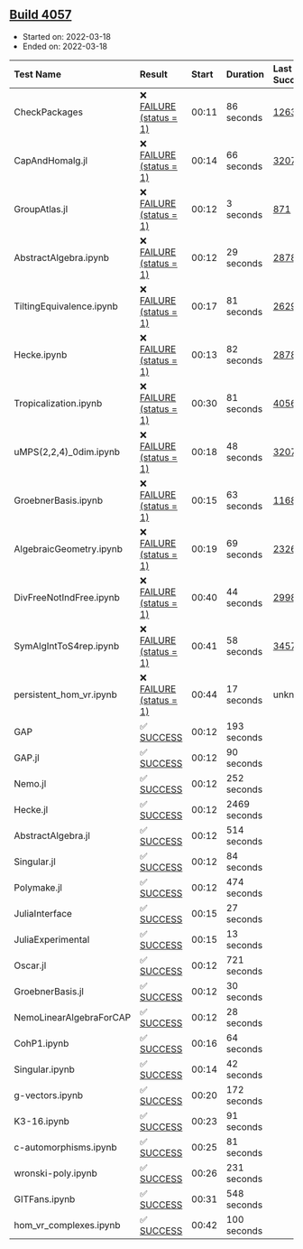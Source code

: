 ## [Build 4057](https://oscarci.mathematik.uni-kl.de/job/oscar-stable/4057/)

* Started on: 2022-03-18
* Ended on: 2022-03-18

| Test Name    | Result | Start | Duration | Last Success | First Failure |
|:-------------|:-------|:------|:---------|:-------------|:--------------|
| CheckPackages | ❌ [FAILURE (status = 1)](https://oscarci.mathematik.uni-kl.de/job/oscar-stable/4057/artifact/logs/build-4057/CheckPackages.log) | 00:11 | 86 seconds | [1263](https://oscarci.mathematik.uni-kl.de/job/oscar-stable/1263/) | [1264](https://oscarci.mathematik.uni-kl.de/job/oscar-stable/1264/) |
| CapAndHomalg.jl | ❌ [FAILURE (status = 1)](https://oscarci.mathematik.uni-kl.de/job/oscar-stable/4057/artifact/logs/build-4057/CapAndHomalg.jl.log) | 00:14 | 66 seconds | [3207](https://oscarci.mathematik.uni-kl.de/job/oscar-stable/3207/) | [3208](https://oscarci.mathematik.uni-kl.de/job/oscar-stable/3208/) |
| GroupAtlas.jl | ❌ [FAILURE (status = 1)](https://oscarci.mathematik.uni-kl.de/job/oscar-stable/4057/artifact/logs/build-4057/GroupAtlas.jl.log) | 00:12 | 3 seconds | [871](https://oscarci.mathematik.uni-kl.de/job/oscar-stable/871/) | [872](https://oscarci.mathematik.uni-kl.de/job/oscar-stable/872/) |
| AbstractAlgebra.ipynb | ❌ [FAILURE (status = 1)](https://oscarci.mathematik.uni-kl.de/job/oscar-stable/4057/artifact/logs/build-4057/AbstractAlgebra.ipynb.log) | 00:12 | 29 seconds | [2878](https://oscarci.mathematik.uni-kl.de/job/oscar-stable/2878/) | [2879](https://oscarci.mathematik.uni-kl.de/job/oscar-stable/2879/) |
| TiltingEquivalence.ipynb | ❌ [FAILURE (status = 1)](https://oscarci.mathematik.uni-kl.de/job/oscar-stable/4057/artifact/logs/build-4057/TiltingEquivalence.ipynb.log) | 00:17 | 81 seconds | [2629](https://oscarci.mathematik.uni-kl.de/job/oscar-stable/2629/) | [2630](https://oscarci.mathematik.uni-kl.de/job/oscar-stable/2630/) |
| Hecke.ipynb | ❌ [FAILURE (status = 1)](https://oscarci.mathematik.uni-kl.de/job/oscar-stable/4057/artifact/logs/build-4057/Hecke.ipynb.log) | 00:13 | 82 seconds | [2878](https://oscarci.mathematik.uni-kl.de/job/oscar-stable/2878/) | [2879](https://oscarci.mathematik.uni-kl.de/job/oscar-stable/2879/) |
| Tropicalization.ipynb | ❌ [FAILURE (status = 1)](https://oscarci.mathematik.uni-kl.de/job/oscar-stable/4057/artifact/logs/build-4057/Tropicalization.ipynb.log) | 00:30 | 81 seconds | [4056](https://oscarci.mathematik.uni-kl.de/job/oscar-stable/4056/) | [4057](https://oscarci.mathematik.uni-kl.de/job/oscar-stable/4057/) |
| uMPS(2,2,4)_0dim.ipynb | ❌ [FAILURE (status = 1)](https://oscarci.mathematik.uni-kl.de/job/oscar-stable/4057/artifact/logs/build-4057/uMPS-2-2-4-_0dim.ipynb.log) | 00:18 | 48 seconds | [3207](https://oscarci.mathematik.uni-kl.de/job/oscar-stable/3207/) | [3208](https://oscarci.mathematik.uni-kl.de/job/oscar-stable/3208/) |
| GroebnerBasis.ipynb | ❌ [FAILURE (status = 1)](https://oscarci.mathematik.uni-kl.de/job/oscar-stable/4057/artifact/logs/build-4057/GroebnerBasis.ipynb.log) | 00:15 | 63 seconds | [1168](https://oscarci.mathematik.uni-kl.de/job/oscar-stable/1168/) | [1169](https://oscarci.mathematik.uni-kl.de/job/oscar-stable/1169/) |
| AlgebraicGeometry.ipynb | ❌ [FAILURE (status = 1)](https://oscarci.mathematik.uni-kl.de/job/oscar-stable/4057/artifact/logs/build-4057/AlgebraicGeometry.ipynb.log) | 00:19 | 69 seconds | [2326](https://oscarci.mathematik.uni-kl.de/job/oscar-stable/2326/) | [2327](https://oscarci.mathematik.uni-kl.de/job/oscar-stable/2327/) |
| DivFreeNotIndFree.ipynb | ❌ [FAILURE (status = 1)](https://oscarci.mathematik.uni-kl.de/job/oscar-stable/4057/artifact/logs/build-4057/DivFreeNotIndFree.ipynb.log) | 00:40 | 44 seconds | [2998](https://oscarci.mathematik.uni-kl.de/job/oscar-stable/2998/) | [2999](https://oscarci.mathematik.uni-kl.de/job/oscar-stable/2999/) |
| SymAlgIntToS4rep.ipynb | ❌ [FAILURE (status = 1)](https://oscarci.mathematik.uni-kl.de/job/oscar-stable/4057/artifact/logs/build-4057/SymAlgIntToS4rep.ipynb.log) | 00:41 | 58 seconds | [3457](https://oscarci.mathematik.uni-kl.de/job/oscar-stable/3457/) | [3458](https://oscarci.mathematik.uni-kl.de/job/oscar-stable/3458/) |
| persistent_hom_vr.ipynb | ❌ [FAILURE (status = 1)](https://oscarci.mathematik.uni-kl.de/job/oscar-stable/4057/artifact/logs/build-4057/persistent_hom_vr.ipynb.log) | 00:44 | 17 seconds | unknown | unknown |
| GAP | ✅ [SUCCESS](https://oscarci.mathematik.uni-kl.de/job/oscar-stable/4057/artifact/logs/build-4057/GAP.log) | 00:12 | 193 seconds |  |  |
| GAP.jl | ✅ [SUCCESS](https://oscarci.mathematik.uni-kl.de/job/oscar-stable/4057/artifact/logs/build-4057/GAP.jl.log) | 00:12 | 90 seconds |  |  |
| Nemo.jl | ✅ [SUCCESS](https://oscarci.mathematik.uni-kl.de/job/oscar-stable/4057/artifact/logs/build-4057/Nemo.jl.log) | 00:12 | 252 seconds |  |  |
| Hecke.jl | ✅ [SUCCESS](https://oscarci.mathematik.uni-kl.de/job/oscar-stable/4057/artifact/logs/build-4057/Hecke.jl.log) | 00:12 | 2469 seconds |  |  |
| AbstractAlgebra.jl | ✅ [SUCCESS](https://oscarci.mathematik.uni-kl.de/job/oscar-stable/4057/artifact/logs/build-4057/AbstractAlgebra.jl.log) | 00:12 | 514 seconds |  |  |
| Singular.jl | ✅ [SUCCESS](https://oscarci.mathematik.uni-kl.de/job/oscar-stable/4057/artifact/logs/build-4057/Singular.jl.log) | 00:12 | 84 seconds |  |  |
| Polymake.jl | ✅ [SUCCESS](https://oscarci.mathematik.uni-kl.de/job/oscar-stable/4057/artifact/logs/build-4057/Polymake.jl.log) | 00:12 | 474 seconds |  |  |
| JuliaInterface | ✅ [SUCCESS](https://oscarci.mathematik.uni-kl.de/job/oscar-stable/4057/artifact/logs/build-4057/JuliaInterface.log) | 00:15 | 27 seconds |  |  |
| JuliaExperimental | ✅ [SUCCESS](https://oscarci.mathematik.uni-kl.de/job/oscar-stable/4057/artifact/logs/build-4057/JuliaExperimental.log) | 00:15 | 13 seconds |  |  |
| Oscar.jl | ✅ [SUCCESS](https://oscarci.mathematik.uni-kl.de/job/oscar-stable/4057/artifact/logs/build-4057/Oscar.jl.log) | 00:12 | 721 seconds |  |  |
| GroebnerBasis.jl | ✅ [SUCCESS](https://oscarci.mathematik.uni-kl.de/job/oscar-stable/4057/artifact/logs/build-4057/GroebnerBasis.jl.log) | 00:12 | 30 seconds |  |  |
| NemoLinearAlgebraForCAP | ✅ [SUCCESS](https://oscarci.mathematik.uni-kl.de/job/oscar-stable/4057/artifact/logs/build-4057/NemoLinearAlgebraForCAP.log) | 00:12 | 28 seconds |  |  |
| CohP1.ipynb | ✅ [SUCCESS](https://oscarci.mathematik.uni-kl.de/job/oscar-stable/4057/artifact/logs/build-4057/CohP1.ipynb.log) | 00:16 | 64 seconds |  |  |
| Singular.ipynb | ✅ [SUCCESS](https://oscarci.mathematik.uni-kl.de/job/oscar-stable/4057/artifact/logs/build-4057/Singular.ipynb.log) | 00:14 | 42 seconds |  |  |
| g-vectors.ipynb | ✅ [SUCCESS](https://oscarci.mathematik.uni-kl.de/job/oscar-stable/4057/artifact/logs/build-4057/g-vectors.ipynb.log) | 00:20 | 172 seconds |  |  |
| K3-16.ipynb | ✅ [SUCCESS](https://oscarci.mathematik.uni-kl.de/job/oscar-stable/4057/artifact/logs/build-4057/K3-16.ipynb.log) | 00:23 | 91 seconds |  |  |
| c-automorphisms.ipynb | ✅ [SUCCESS](https://oscarci.mathematik.uni-kl.de/job/oscar-stable/4057/artifact/logs/build-4057/c-automorphisms.ipynb.log) | 00:25 | 81 seconds |  |  |
| wronski-poly.ipynb | ✅ [SUCCESS](https://oscarci.mathematik.uni-kl.de/job/oscar-stable/4057/artifact/logs/build-4057/wronski-poly.ipynb.log) | 00:26 | 231 seconds |  |  |
| GITFans.ipynb | ✅ [SUCCESS](https://oscarci.mathematik.uni-kl.de/job/oscar-stable/4057/artifact/logs/build-4057/GITFans.ipynb.log) | 00:31 | 548 seconds |  |  |
| hom_vr_complexes.ipynb | ✅ [SUCCESS](https://oscarci.mathematik.uni-kl.de/job/oscar-stable/4057/artifact/logs/build-4057/hom_vr_complexes.ipynb.log) | 00:42 | 100 seconds |  |  |
